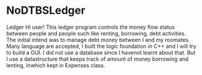 # NoDTBSLedger
Ledger
Hi user! This ledger program controls the money flow status between people and people such like renting, borrowing, debt activities. The initial intend was to manage debt money between I and my roomates. Many language are accepted, I built the logic foundation in C++ and I will try to build a GUI.
I did not use a database since I havenot learnt about that. But I use a datastructure that keeps track of amount of money borrowing and lenting, inwhich kept in Expenses class.
